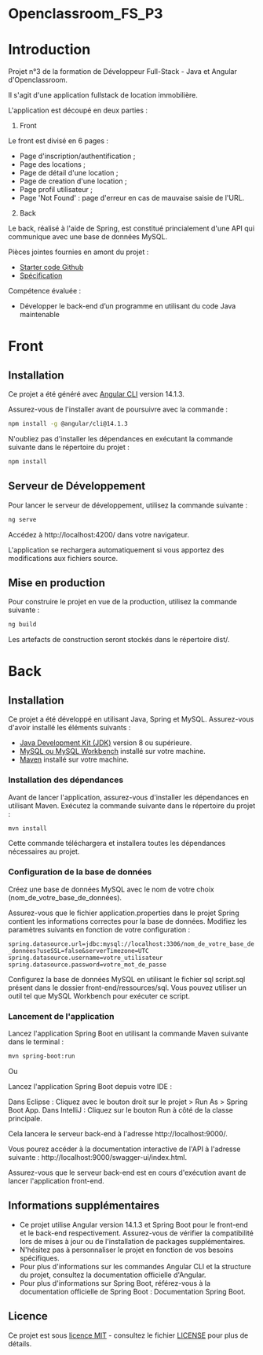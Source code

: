 # Openclassroom_FS_P3

# Introduction

Projet n°3 de la formation de Développeur Full-Stack - Java et Angular d'Openclassroom.

Il s'agit d'une application fullstack de location immobilière.

L'application est découpé en deux parties :

1. Front

Le front est divisé en 6 pages :

- Page d'inscription/authentification ;
- Page des locations ;
- Page de détail d'une location ;
- Page de creation d'une location ;
- Page profil utilisateur ;
- Page 'Not Found' : page d'erreur en cas de mauvaise saisie de l'URL.

2. Back

Le back, réalisé à l'aide de Spring, est constitué princialement d'une API qui communique avec une base de données MySQL.

Pièces jointes fournies en amont du projet :

- [Starter code Github](https://github.com/OpenClassrooms-Student-Center/Developpez-le-back-end-en-utilisant-Java-et-Spring)
- [Spécification](https://course.oc-static.com/projects/D%C3%A9v_Full-Stack/D%C3%A9veloppez+le+back-end+en+utilisant+Java+et+Spring/Spe%CC%81cifications+techniques.pdf)

Compétence évaluée :

- Développer le back-end d’un programme en utilisant du code Java maintenable

# Front

## Installation

Ce projet a été généré avec [Angular CLI](https://github.com/angular/angular-cli) version 14.1.3.

Assurez-vous de l'installer avant de poursuivre avec la commande :

```bash
npm install -g @angular/cli@14.1.3
```

N'oubliez pas d'installer les dépendances en exécutant la commande suivante dans le répertoire du projet :

```bash
npm install
```

## Serveur de Développement

Pour lancer le serveur de développement, utilisez la commande suivante :

```bash
ng serve
```

Accédez à http://localhost:4200/ dans votre navigateur.

L'application se rechargera automatiquement si vous apportez des modifications aux fichiers source.

## Mise en production

Pour construire le projet en vue de la production, utilisez la commande suivante :

```bash
ng build
```

Les artefacts de construction seront stockés dans le répertoire dist/.

# Back

## Installation

Ce projet a été développé en utilisant Java, Spring et MySQL. Assurez-vous d'avoir installé les éléments suivants :

- [Java Development Kit (JDK)](https://www.oracle.com/fr/java/technologies/downloads/) version 8 ou supérieure.
- [MySQL ou MySQL Workbench](https://www.mysql.com/fr/downloads/) installé sur votre machine.
- [Maven](https://maven.apache.org/) installé sur votre machine.

### Installation des dépendances

Avant de lancer l'application, assurez-vous d'installer les dépendances en utilisant Maven. Exécutez la commande suivante dans le répertoire du projet :

```bash
mvn install
```

Cette commande téléchargera et installera toutes les dépendances nécessaires au projet.

### Configuration de la base de données

Créez une base de données MySQL avec le nom de votre choix (nom_de_votre_base_de_données).

Assurez-vous que le fichier application.properties dans le projet Spring contient les informations correctes pour la base de données. Modifiez les paramètres suivants en fonction de votre configuration :

`spring.datasource.url=jdbc:mysql://localhost:3306/nom_de_votre_base_de_données?useSSL=false&serverTimezone=UTC
spring.datasource.username=votre_utilisateur
spring.datasource.password=votre_mot_de_passe`

Configurez la base de données MySQL en utilisant le fichier sql script.sql présent dans le dossier front-end/ressources/sql.
Vous pouvez utiliser un outil tel que MySQL Workbench pour exécuter ce script.

### Lancement de l'application

Lancez l'application Spring Boot en utilisant la commande Maven suivante dans le terminal :

```bash
mvn spring-boot:run
```

Ou

Lancez l'application Spring Boot depuis votre IDE :

Dans Eclipse : Cliquez avec le bouton droit sur le projet > Run As > Spring Boot App.
Dans IntelliJ : Cliquez sur le bouton Run à côté de la classe principale.

Cela lancera le serveur back-end à l'adresse http://localhost:9000/.

Vous pourez accéder à la documentation interactive de l'API à l'adresse suivante : http://localhost:9000/swagger-ui/index.html.

Assurez-vous que le serveur back-end est en cours d'exécution avant de lancer l'application front-end.

## Informations supplémentaires

- Ce projet utilise Angular version 14.1.3 et Spring Boot pour le front-end et le back-end respectivement. Assurez-vous de vérifier la compatibilité lors de mises à jour ou de l'installation de packages supplémentaires.
- N'hésitez pas à personnaliser le projet en fonction de vos besoins spécifiques.
- Pour plus d'informations sur les commandes Angular CLI et la structure du projet, consultez la documentation officielle d'Angular.
- Pour plus d'informations sur Spring Boot, référez-vous à la documentation officielle de Spring Boot : Documentation Spring Boot.

## Licence

Ce projet est sous [licence MIT](https://chat.openai.com/c/LICENSE) - consultez le fichier [LICENSE](https://chat.openai.com/c/LICENSE) pour plus de détails.
